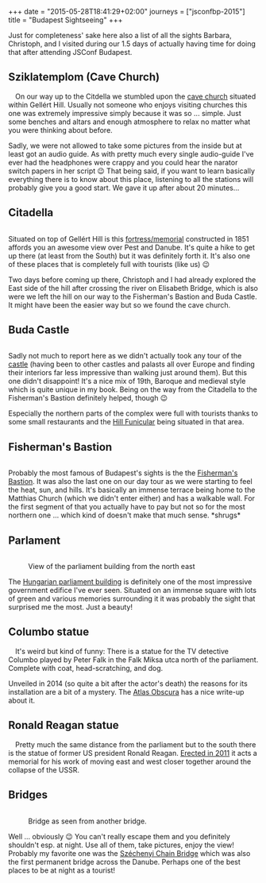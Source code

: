 +++
date = "2015-05-28T18:41:29+02:00"
journeys = ["jsconfbp-2015"]
title = "Budapest Sightseeing"
+++

<style>h2 {clear: both}</style>

Just for completeness' sake here also a list of all the sights Barbara,
Christoph, and I visited during our 1.5 days of actually having time for doing
that after attending JSConf Budapest.

## Sziklatemplom (Cave Church)

<img
src="http://photos.h10n.me/Conferences/JSConf-Budapest-2015/i-X2VPcWG/0/XL/DSC03832-XL.jpg"
alt="" style="float: left; max-width: 300px; margin: 0 1em 1em 0">On our way up to the Citdella we stumbled upon the [cave church][chr] situated
within Gellért Hill. Usually not someone who enjoys visiting churches this one
was extremely impressive simply because it was so ... simple. Just some benches
and altars and enough atmosphere to relax no matter what you were thinking about
before.

Sadly, we were not allowed to take some pictures from the inside but at least
got an audio guide. As with pretty much every single audio-guide I've ever had
the headphones were crappy and you could hear the narator switch papers in her
script 😉 That being said, if you want to learn basically everything there is to
know about this place, listening to all the stations will probably give you a
good start. We gave it up after about 20 minutes...

[chr]: http://en.wikipedia.org/wiki/Gell%C3%A9rt_Hill_Cave


## Citadella

<figure>
<img alt="" src="http://photos.h10n.me/Conferences/JSConf-Budapest-2015/i-MsbtL79/0/XL/DSC03838-XL.jpg"/>
</figure>

Situated on top of Gellért Hill is this [fortress/memorial][cit] constructed in
1851 affords you an awesome view over Pest and Danube. It's quite a hike to get
up there (at least from the South) but it was definitely forth it. It's also one
of these places that is completely full with tourists (like us) 😉

Two days before coming up there, Christoph and I had already explored the East
side of the hill after crossing the river on Elisabeth Bridge, which is also
were we left the hill on our way to the Fisherman's Bastion and Buda Castle. It
might have been the easier way but so we found the cave church.

[cit]: http://en.wikipedia.org/wiki/Citadella

## Buda Castle

<figure>
<img alt="" src="http://photos.h10n.me/Conferences/JSConf-Budapest-2015/i-tMWcfCV/0/XL/DSC03818-XL.jpg"/>
</figure>

Sadly not much to report here as we didn't actually took any tour of the
[castle][ca] (having been to other castles and palasts all over Europe and
finding their interiors far less impressive than walking just around them). But
this one didn't disappoint! It's a nice mix of 19th, Baroque and medieval style
which is quite unique in my book. Being on the way from the Citadella to the
Fisherman's Bastion definitely helped, though 😉

Especially the northern parts of the complex were full with tourists thanks to
some small restaurants and the [Hill Funicular][fun] being situated in that area.

[ca]: http://en.wikipedia.org/wiki/Buda_Castle
[fun]: http://en.wikipedia.org/wiki/Budapest_Castle_Hill_Funicular


## Fisherman's Bastion

<figure>
<img alt="" src="http://photos.h10n.me/Conferences/JSConf-Budapest-2015/i-KsrGZJP/0/XL/DSC03858-XL.jpg"/>
</figure>

Probably the most famous of Budapest's sights is the the
[Fisherman's Bastion][fb]. It was also the last one on our day tour as we were
starting to feel the heat, sun, and hills. It's basically an immense terrace
being home to the Matthias Church (which we didn't enter either) and has a
walkable wall. For the first segment of that you actually have to pay but not so
for the most northern one ... which kind of doesn't make that much
sense. \*shrugs\*

[fb]: http://en.wikipedia.org/wiki/Fisherman's_Bastion


## Parlament

<figure>
<img alt="" src="http://photos.h10n.me/Conferences/JSConf-Budapest-2015/i-xjSLqgP/0/XL/DSC03875-XL.jpg"/>
<figcaption><p>View of the parliament building from the north east</p></figcaption>
</figure>

The [Hungarian parliament building][parl] is definitely one of the most
impressive government edifice I've ever seen. Situated on an immense square with
lots of green and various memories surrounding it it was probably the sight that
surprised me the most. Just a beauty!

[parl]: http://www.parlament.hu/


## Columbo statue

<img
src="http://photos.h10n.me/Conferences/JSConf-Budapest-2015/i-tTJcRJj/0/XL/DSC03882-XL.jpg"
style="max-width:180px;float: left; margin: 0 1em 1em 0" alt="">
It's weird but kind of funny: There is a statue for the TV detective Columbo
played by Peter Falk in the Falk Miksa utca north of the parliament. Complete
with coat, head-scratching, and dog.

Unveiled in 2014 (so quite a bit after the actor's death) the reasons for its
installation are a bit of a mystery. The [Atlas Obscura][cs] has a nice write-up
about it.

[cs]: http://www.atlasobscura.com/places/columbo-statue


## Ronald Reagan statue

<img alt=""
src="http://photos.h10n.me/Conferences/JSConf-Budapest-2015/i-8FkpfJ6/0/XL/DSC03891-XL.jpg"
style="max-width:180px; margin: 0 1em 1em 0; float: left"/>
Pretty much the same distance from the parliament but to the south there is the
statue of former US president Ronald Reagan. [Erected in 2011][rr] it acts a
memorial for his work of moving east and west closer together around the
collapse of the USSR.

[rr]: http://news.yahoo.com/ronald-reagan-statue-unveiled-hungary-145351000.html

## Bridges

<figure>
<img alt="" src="http://photos.h10n.me/Conferences/JSConf-Budapest-2015/i-gFf4SHT/0/XL/DSC03775-XL.jpg"/>
<figcaption><p>Bridge as seen from another bridge.</p></figcaption>
</figure>

Well ... obviously 😉 You can't really escape them and you definitely shouldn't
esp. at night. Use all of them, take pictures, enjoy the view! Probably my
favorite one was the [Széchenyi Chain Bridge][scc] which was also the first
permanent bridge across the Danube. Perhaps one of the best places to be at
night as a tourist!


[scc]: http://en.wikipedia.org/wiki/Chain_Bridge_%28Budapest%29
